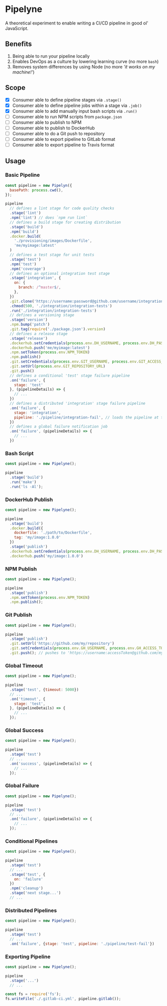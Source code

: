 # Pipelyne
A theoretical experiment to enable writing a CI/CD pipeline in good ol' JavaScript.

## Benefits

1. Being able to run your pipeline locally
2. Enables DevOps as a culture by lowering learning curve (no more `bash`)
3. Removes system differences by using Node (no more *'it works on my machine!'*)

## Scope

- [x] Consumer able to define pipeline stages via `.stage()`
- [x] Consumer able to define pipeline jobs within a stage via `.job()`
- [x] Consumer able to add manually input bash scripts via `.run()`
- [ ] Consumer able to run NPM scripts from `package.json`
- [ ] Consumer able to publish to NPM
- [ ] Consumer able to publish to DockerHub
- [ ] Consumer able to do a Git push to repository
- [ ] Consumer able to export pipeline to GitLab format
- [ ] Consumer able to export pipeline to Travis format

## Usage

### Basic Pipeline
```js
const pipeline = new Pipelyn({
  basePath: process.cwd(),
});

pipeline
  // defines a lint stage for code quality checks
  .stage('lint')
  .npm('lint') // does `npm run lint`
  // defines a build stage for creating distribution
  .stage('build')
  .npm('build')
  .docker.build(
    './provisioning/images/Dockerfile',
    'me/myimage:latest'
  )
  // defines a test stage for unit tests
  .stage('test')
  .npm('test')
  .npm('coverage')
  // defines an optional integration test stage
  .stage('integration', {
    on: {
      branch: /^master$/,
    },
  })
  .git.clone('https://username:password@github.com/username/integration', './integration')
  .chmod(500, './integration/integration-tests')
  .run('./integration/integration-tests')
  // defines a versioning stage
  .stage('version')
  .npm.bump('patch')
  .git.tag(require('./package.json').version)
  // defines a release stage
  .stage('release')
  .dockerhub.setCredentials(process.env.DH_USERNAME, process.env.DH_PASSWORD)
  .dockerhub.push('me/myimage:latest')
  .npm.setToken(process.env.NPM_TOKEN)
  .npm.publish()
  .git.setCredentials(process.env.GIT_USERNAME, process.env.GIT_ACCESS_TOKEN)
  .git.setUrl(process.env.GIT_REPOSITORY_URL)
  .git.push()
  // defines a conditional 'test' stage failure pipeline
  .on('failure', {
    stage: 'test'
  }, (pipelineDetails) => {
    // ...
  })
  // defines a distributed 'integration' stage failure pipeline
  .on('failure', {
    stage: 'integration',
    pipeline: './pipeline/integration-fail', // loads the pipeline at the path 
  })
  // defines a global failure notification job
  .on('failure', (pipelineDetails) => {
    // ...
  })
```

### Bash Script

```js
const pipeline = new Pipelyne();

pipeline
  .stage('build')
  .run('make')
  .run('ls -Al');
```

### DockerHub Publish

```js
const pipeline = new Pipelyne();

pipeline
  .stage('build')
  .docker.build({
    dockerfile: './path/to/Dockerfile',
    tag: 'my/image:1.0.0'
  })
  .stage('publish')
  .dockerhub.setCredentials(process.env.DH_USERNAME, process.env.DH_PASSWORD)
  .dockerhub.push('my/image:1.0.0')
```

### NPM Publish

```js
const pipeline = new Pipelyne();

pipeline
  .stage('publish')
  .npm.setToken(process.env.NPM_TOKEN)
  .npm.publish();
```

### Git Publish

```js
const pipeline = new Pipelyne();

pipeline
  .stage('publish')
  .git.setUrl('https://github.com/my/repository')
  .git.setCredentials(process.env.GH_USERNAME, process.env.GH_ACCESS_TOKEN)
  .git.push(); // pushes to 'https://username:accessToken@github.com/my/repository'
```

### Global Timeout

```js
const pipeline = new Pipelyne();

pipeline
  .stage('test', {timeout: 5000})
  // ...
  .on('timeout', {
    stage: 'test',
  }, (pipelineDetails) => {
    // ...
  });
```

### Global Success

```js
const pipeline = new Pipelyne();

pipeline
  .stage('test')
  // ...
  .on('success', (pipelineDetails) => {
    // ...
  });
```

### Global Failure

```js
const pipeline = new Pipelyne();

pipeline
  .stage('test')
  // ...
  .on('failure', (pipelineDetails) => {
    // ...
  });
```

### Conditional Pipelines

```js
const pipeline = new Pipelyne();

pipeline
  .stage('test')
  // ...
  .stage('test', {
    on: 'failure'
  })
  .npm('cleanup')
  .stage('next stage...')
  // ...
```

### Distributed Pipelines

```js
const pipeline = new Pipelyne();

pipeline
  .stage('test')
  // ...
  .on('failure', {stage: 'test', pipeline: './pipeline/test-fail'})
```

### Exporting Pipeline

```js
const pipeline = new Pipelyne();

pipeline
  .stage('...')
  // ...

const fs = require('fs');
fs.writeFile('./.gitlab-ci.yml', pipeline.gitlab());
```